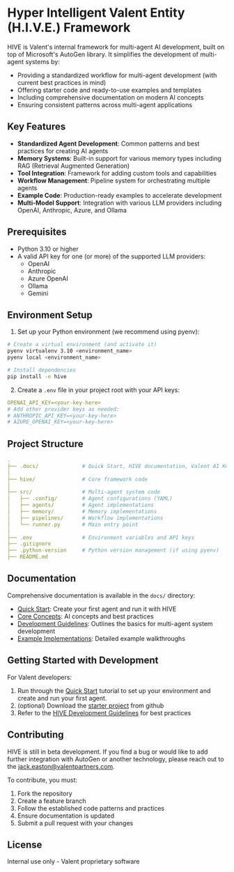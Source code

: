 # Hyper Intelligent Valent Entity (H.I.V.E.) Framework

HIVE is Valent's internal framework for multi-agent AI development, built on top of Microsoft's AutoGen library. It simplifies the development of multi-agent systems by:
- Providing a standardized workflow for multi-agent development (with current best practices in mind)
- Offering starter code and ready-to-use examples and templates
- Including comprehensive documentation on modern AI concepts
- Ensuring consistent patterns across multi-agent applications

## Key Features

- **Standardized Agent Development**: Common patterns and best practices for creating AI agents
- **Memory Systems**: Built-in support for various memory types including RAG (Retrieval Augmented Generation)
- **Tool Integration**: Framework for adding custom tools and capabilities
- **Workflow Management**: Pipeline system for orchestrating multiple agents
- **Example Code**: Production-ready examples to accelerate development
- **Multi-Model Support**: Integration with various LLM providers including OpenAI, Anthropic, Azure, and Ollama

## Prerequisites

- Python 3.10 or higher
- A valid API key for one (or more) of the supported LLM providers:
  - OpenAI
  - Anthropic
  - Azure OpenAI
  - Ollama
  - Gemini

## Environment Setup

1. Set up your Python environment (we recommend using pyenv):
```bash
# Create a virtual environment (and activate it)
pyenv virtualenv 3.10 <environment_name>
pyenv local <environment_name>

# Install dependencies
pip install -e hive
```

2. Create a `.env` file in your project root with your API keys:
```yaml
OPENAI_API_KEY=<your-key-here>
# Add other provider keys as needed:
# ANTHROPIC_API_KEY=<your-key-here>
# AZURE_OPENAI_KEY=<your-key-here>
```

## Project Structure

```yaml
.
├── .docs/              # Quick Start, HIVE documentation, Valent AI Knowledgebase
│
├── hive/               # Core framework code
│
├── src/                # Multi-agent system code
│   ├── .config/        # Agent configurations (YAML)
│   ├── agents/         # Agent implementations
│   ├── memory/         # Memory implementations
│   ├── pipelines/      # Workflow implementations
│   └── runner.py       # Main entry point
│
├── .env                # Environment variables and API keys
├── .gitignore
├── .python-version     # Python version management (if using pyenv)
├── README.md
```

## Documentation

Comprehensive documentation is available in the `docs/` directory:
- [Quick Start](.docs/quick-start.md): Create your first agent and run it with HIVE
- [Core Concepts](.docs/concepts/README.md): AI concepts and best practices
- [Development Guidelines](.docs/dev-help/README.md): Outlines the basics for multi-agent system development
- [Example Implementations](.docs/examples/README.md): Detailed example walkthroughs

## Getting Started with Development

For Valent developers:
1. Run through the [Quick Start](.docs/dev-help/quick-start.md) tutorial to set up your environment and create and run your first agent.
2. (optional) Download the [starter project]() from github
3. Refer to the [HIVE Development Guidelines](.docs/dev-help/README.md) for best practices

## Contributing
HIVE is still in beta development. If you find a bug or would like to add further integration with AutoGen or another technology, please reach out to the jack.easton@valentpartners.com. 

To contribute, you must:
1. Fork the repository
2. Create a feature branch
3. Follow the established code patterns and practices
4. Ensure documentation is updated
5. Submit a pull request with your changes

## License

Internal use only - Valent proprietary software
